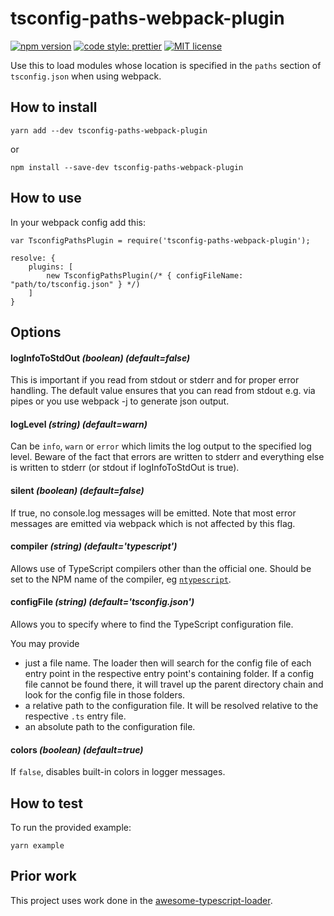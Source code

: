 # tsconfig-paths-webpack-plugin

[![npm version][version-image]][version-url]
[![code style: prettier][prettier-image]][prettier-url]
[![MIT license][license-image]][license-url]

Use this to load modules whose location is specified in the `paths` section of
`tsconfig.json` when using webpack.

## How to install

```
yarn add --dev tsconfig-paths-webpack-plugin
```

or

```
npm install --save-dev tsconfig-paths-webpack-plugin
```

## How to use

In your webpack config add this:

```
var TsconfigPathsPlugin = require('tsconfig-paths-webpack-plugin');

resolve: {
    plugins: [
        new TsconfigPathsPlugin(/* { configFileName: "path/to/tsconfig.json" } */)
    ]
}
```

## Options

#### logInfoToStdOut _(boolean) (default=false)_

This is important if you read from stdout or stderr and for proper error
handling. The default value ensures that you can read from stdout e.g. via pipes
or you use webpack -j to generate json output.

#### logLevel _(string) (default=warn)_

Can be `info`, `warn` or `error` which limits the log output to the specified
log level. Beware of the fact that errors are written to stderr and everything
else is written to stderr (or stdout if logInfoToStdOut is true).

#### silent _(boolean) (default=false)_

If true, no console.log messages will be emitted. Note that most error messages
are emitted via webpack which is not affected by this flag.

#### compiler _(string) (default='typescript')_

Allows use of TypeScript compilers other than the official one. Should be set to
the NPM name of the compiler, eg
[`ntypescript`](https://github.com/basarat/ntypescript).

#### configFile _(string) (default='tsconfig.json')_

Allows you to specify where to find the TypeScript configuration file.

You may provide

* just a file name. The loader then will search for the config file of each
  entry point in the respective entry point's containing folder. If a config
  file cannot be found there, it will travel up the parent directory chain and
  look for the config file in those folders.
* a relative path to the configuration file. It will be resolved relative to the
  respective `.ts` entry file.
* an absolute path to the configuration file.

#### colors _(boolean) (default=true)_

If `false`, disables built-in colors in logger messages.

## How to test

To run the provided example:

```
yarn example
```

## Prior work

This project uses work done in the
[awesome-typescript-loader](https://github.com/s-panferov/awesome-typescript-loader).

[version-image]: https://img.shields.io/npm/v/tsconfig-paths-webpack-plugin.svg?style=flat
[version-url]: https://www.npmjs.com/package/tsconfig-paths-webpack-plugin
[prettier-image]: https://img.shields.io/badge/code_style-prettier-ff69b4.svg?style=flat
[prettier-url]: https://github.com/prettier/prettier
[license-image]: https://img.shields.io/github/license/jonaskello/tsconfig-paths-webpack-plugin.svg?style=flat
[license-url]: https://opensource.org/licenses/MIT
